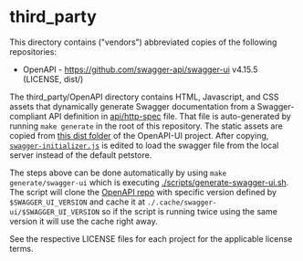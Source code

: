 # third_party
This directory contains ("vendors") abbreviated copies of the following repositories:

* OpenAPI - https://github.com/swagger-api/swagger-ui v4.15.5 (LICENSE, dist/)

The third_party/OpenAPI directory contains HTML, Javascript,
and CSS assets that dynamically generate Swagger documentation from a
Swagger-compliant API definition in [api/http-spec](../api/http-spec)
file. That file is auto-generated by running `make generate` in the root
of this repository. The static assets are copied from
[this dist folder](https://github.com/swagger-api/swagger-ui/tree/v4.15.5/dist)
of the OpenAPI-UI project. After copying, [`swagger-initializer.js`](./OpenAPI/swagger-initializer.js)
is edited to load the swagger file from the local server instead of the default petstore.

The steps above can be done automatically by using `make generate/swagger-ui` which is executing [./scripts/generate-swagger-ui.sh](./scripts/gen_swagger-ui.sh). The script will clone the [OpenAPI repo](https://github.com/swagger-api/swagger-ui) with specific version defined by `$SWAGGER_UI_VERSION` and cache it at `./.cache/swagger-ui/$SWAGGER_UI_VERSION` so if the script is running twice using the same version it will use the cache right away.

See the respective LICENSE files for each project for the applicable license terms.
